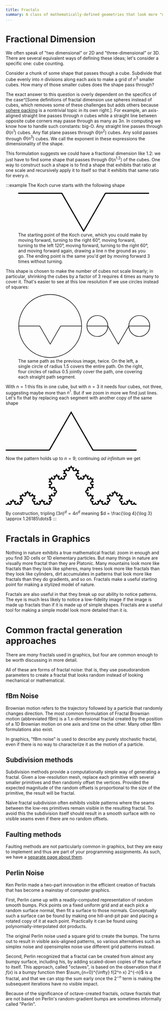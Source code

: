 ```yaml
---
title: Fractals
summary: A class of mathematically-defined geometries that look more "natural" than most others.
...
```


# Fractional Dimension

We often speak of "two dimensional" or 2D and "three-dimensional" or 3D. There are several equivalent ways of defining these ideas; let's consider a specific one: cube counting.

Consider a chunk of some shape that passes though a cube.
Subdivide that cube evenly into $n$ divisions along each axis to make a grid of $n^3$ smaller cubes.
How many of those smaller cubes does the shape pass through?

The exact answer to this question is overly dependent on the specifics of the case^[Some definitions of fractal dimension use spheres instead of cubes, which removes some of these challenges but adds others because [sphere packing](https://en.wikipedia.org/wiki/Sphere_packing) is a nontrivial topic in its own right.]. For example, an axis-aligned straight line passes through $n$ cubes while a straight line between opposite cube corners may passe through as many as $3n$.
In computing we know how to handle such constants: big-O.
Any straight line passes through $\Theta(n^1)$ cubes.
Any flat plane passes through $\Theta(n^2)$ cubes.
Any solid passes through $\Theta(n^3)$ cubes.
We call the exponent in these expressions the dimensionality of the shape.

This formulation suggests we could have a fractional dimension like $1.2$: we just have to find some shape that passes through $\Theta(n^{1.2})$ of the cubes.
One way to construct such a shape is to find a shape that exhibits that ratio at one scale and recursively apply it to itself so that it exhibits that same ratio for every $n$.

:::example
The Koch curve starts with the following shape

<figure>
<svg xmlns="http://www.w3.org/2000/svg" viewBox="0 -1 120 36.641" style="max-width:30em" fill="none" stroke="#000" stroke-linejoin="round">
<path d="M 0,0 40,0 60,34.64101615137754 80,0 120,0 "/>
</svg>
<figcaption>The starting point of the Koch curve, which you could make by moving forward, turning to the right 60°, moving forward, turning to the left 120°, moving forward, turning to the right 60°, and moving forward again, drawing a line n the ground as you go. The ending point is the same you'd get by moving forward 3 times without turning.</figcaption>
</figure>

This shape is chosen to make the number of cubes not scale linearly;
in particular, shrinking the cubes by a factor of 3 requires 4 times as many to cover it.
That's easier to see at this low resolution if we use circles instead of squares:

<figure>
<svg xmlns="http://www.w3.org/2000/svg" viewBox="-1 -61 252 122" style="max-width:65em" fill="none" stroke="#000" stroke-linejoin="round">
<path d="M 0,0 40,0 60,34.64101615137754 80,0 120,0 "/>
<circle cx="60" cy="0" r="60"/>
<g transform="translate(130,0)">
<path d="M 0,0 40,0 60,34.64101615137754 80,0 120,0 "/>
<circle cx="20" cy="0" r="20"/>
<circle cx="50" cy="17.3205" radius="20"/>
<circle cx="70" cy="17.3205" rr20"/>
<circle cx="100" cy="0" r="20"/>
</g>
</svg>
<figcaption>The same path as the previous image, twice. On the left, a single circle of radius 1.5 covers the entire path. On the right, four circles of radius 0.5 jointly cover the path, one covering each straight path segment.</figcaption>
</figure>


With $n=1$ this fits in one cube, but with $n=3$ it needs four cubes, not three, suggesting maybe more than $n^1$. But if we zoom in more we find just lines. Let's fix that by replacing each segment with another copy of the same shape

<svg xmlns="http://www.w3.org/2000/svg" viewBox="0 -1 120 37.641" style="max-width:30em">
<path fill="none" stroke="black" d="M 0,35.641 40.0,35.641 60.0,1.0 80.0,35.641 120,35.641"/>
</svg>

Now the pattern holds up to $n=9$; continuing *ad infinitum* we get

<svg xmlns="http://www.w3.org/2000/svg" viewBox="0 0 120 36.641" style="max-width:30em">
<path fill="none" stroke="black" d="M 0,35.641 1.4815,35.641 2.2222,34.358 2.963,35.641 4.4444,35.641 5.1852,34.358 4.4444,33.075 5.9259,33.075 6.6667,31.792 7.4074,33.075 8.8889,33.075 8.1481,34.358 8.8889,35.641 10.3704,35.641 11.1111,34.358 11.8519,35.641 13.3333,35.641 14.0741,34.358 13.3333,33.075 14.8148,33.075 15.5556,31.792 14.8148,30.509 13.3333,30.509 14.0741,29.226 13.3333,27.943 14.8148,27.943 15.5556,26.66 16.2963,27.943 17.7778,27.943 18.5185,26.66 17.7778,25.377 19.2593,25.377 20.0,24.094 20.7407,25.377 22.2222,25.377 21.4815,26.66 22.2222,27.943 23.7037,27.943 24.4444,26.66 25.1852,27.943 26.6667,27.943 25.9259,29.226 26.6667,30.509 25.1852,30.509 24.4444,31.792 25.1852,33.075 26.6667,33.075 25.9259,34.358 26.6667,35.641 28.1481,35.641 28.8889,34.358 29.6296,35.641 31.1111,35.641 31.8519,34.358 31.1111,33.075 32.5926,33.075 33.3333,31.792 34.0741,33.075 35.5556,33.075 34.8148,34.358 35.5556,35.641 37.037,35.641 37.7778,34.358 38.5185,35.641 40.0,35.641 40.7407,34.358 40.0,33.075 41.4815,33.075 42.2222,31.792 41.4815,30.509 40.0,30.509 40.7407,29.226 40.0,27.943 41.4815,27.943 42.2222,26.66 42.963,27.943 44.4444,27.943 45.1852,26.66 44.4444,25.377 45.9259,25.377 46.6667,24.094 45.9259,22.811 44.4444,22.811 45.1852,21.528 44.4444,20.245 42.963,20.245 42.2222,21.528 41.4815,20.245 40.0,20.245 40.7407,18.962 40.0,17.679 41.4815,17.679 42.2222,16.396 41.4815,15.113 40.0,15.113 40.7407,13.83 40.0,12.547 41.4815,12.547 42.2222,11.264 42.963,12.547 44.4444,12.547 45.1852,11.264 44.4444,9.981 45.9259,9.981 46.6667,8.698 47.4074,9.981 48.8889,9.981 48.1481,11.264 48.8889,12.547 50.3704,12.547 51.1111,11.264 51.8519,12.547 53.3333,12.547 54.0741,11.264 53.3333,9.981 54.8148,9.981 55.5556,8.698 54.8148,7.415 53.3333,7.415 54.0741,6.132 53.3333,4.849 54.8148,4.849 55.5556,3.566 56.2963,4.849 57.7778,4.849 58.5185,3.566 57.7778,2.283 59.2593,2.283 60.0,1.0 60.7407,2.283 62.2222,2.283 61.4815,3.566 62.2222,4.849 63.7037,4.849 64.4444,3.566 65.1852,4.849 66.6667,4.849 65.9259,6.132 66.6667,7.415 65.1852,7.415 64.4444,8.698 65.1852,9.981 66.6667,9.981 65.9259,11.264 66.6667,12.547 68.1481,12.547 68.8889,11.264 69.6296,12.547 71.1111,12.547 71.8519,11.264 71.1111,9.981 72.5926,9.981 73.3333,8.698 74.0741,9.981 75.5556,9.981 74.8148,11.264 75.5556,12.547 77.037,12.547 77.7778,11.264 78.5185,12.547 80.0,12.547 79.2593,13.83 80.0,15.113 78.5185,15.113 77.7778,16.396 78.5185,17.679 80.0,17.679 79.2593,18.962 80.0,20.245 78.5185,20.245 77.7778,21.528 77.037,20.245 75.5556,20.245 74.8148,21.528 75.5556,22.811 74.0741,22.811 73.3333,24.094 74.0741,25.377 75.5556,25.377 74.8148,26.66 75.5556,27.943 77.037,27.943 77.7778,26.66 78.5185,27.943 80.0,27.943 79.2593,29.226 80.0,30.509 78.5185,30.509 77.7778,31.792 78.5185,33.075 80.0,33.075 79.2593,34.358 80.0,35.641 81.4815,35.641 82.2222,34.358 82.963,35.641 84.4444,35.641 85.1852,34.358 84.4444,33.075 85.9259,33.075 86.6667,31.792 87.4074,33.075 88.8889,33.075 88.1481,34.358 88.8889,35.641 90.3704,35.641 91.1111,34.358 91.8519,35.641 93.3333,35.641 94.0741,34.358 93.3333,33.075 94.8148,33.075 95.5556,31.792 94.8148,30.509 93.3333,30.509 94.0741,29.226 93.3333,27.943 94.8148,27.943 95.5556,26.66 96.2963,27.943 97.7778,27.943 98.5185,26.66 97.7778,25.377 99.2593,25.377 100.0,24.094 100.7407,25.377 102.2222,25.377 101.4815,26.66 102.2222,27.943 103.7037,27.943 104.4444,26.66 105.1852,27.943 106.6667,27.943 105.9259,29.226 106.6667,30.509 105.1852,30.509 104.4444,31.792 105.1852,33.075 106.6667,33.075 105.9259,34.358 106.6667,35.641 108.1481,35.641 108.8889,34.358 109.6296,35.641 111.1111,35.641 111.8519,34.358 111.1111,33.075 112.5926,33.075 113.3333,31.792 114.0741,33.075 115.5556,33.075 114.8148,34.358 115.5556,35.641 117.037,35.641 117.7778,34.358 118.5185,35.641 120,35.641"/>
</svg>

By construction, tripling $(3n)^d = 4n^d$ meaning $d = \frac{\log 4}{\log 3} \approx 1.26185\dots$
:::

# Fractals in Graphics

Nothing in nature exhibits a true mathematical fractal: zoom in enough and you find  3D cells or 1D elementary particles.
But many things in nature are visually more fractal than they are Platonic.
Many mountains look more like fractals than they look like spheres,
many trees look more like fractals than they look like cylinders,
dirt accumulates in patterns that look more like fractals than they do gradients,
and so on.
Fractals make a useful starting point for making a stylized model of nature.

Fractals are also useful in that they break up our ability to notice patterns.
The eye is much less likely to notice a low-fidelity image if the image is made up fractals than if it is made up of simple shapes.
Fractals are a useful tool for making a simple model look more detailed than it is.

# Common fractal generation approaches

There are *many* fractals used in graphics, but four are common enough to be worth discussing in more detail.

All of these are forms of fractal noise:
that is, they use pseudorandom parameters to create a fractal that looks random instead of looking mechanical or mathematical.

## fBm Noise

Brownian motion refers to the trajectory followed by a particle that randomly changes direction.
The most common formulation of Fractal Brownian motion (abbreviated fBm) is a 1.x-dimensional fractal created by the position of a 1D Brownian motion on one axis and time on the other.
Many other fBm formulations also exist.

In graphics, "fBm noise" is used to describe any purely stochastic fractal, even if there is no way to characterize it as the motion of a particle.

## Subdivision methods

Subdivision methods provide a computationally simple way of generating a fractal.
Given a low-resolution mesh, replace each primitive with several smaller primitives and then randomly offset the vertices.
Provided the expected magnitude of the random offsets is proportional to the size of the primitive, the result will be fractal.

Naïve fractal subdivision often exhibits visible patterns where the seams between the low-res primitives remain visible in the resulting fractal.
To avoid this the subdivision itself should result in a smooth surface with no visible seams even if there are no random offsets.

## Faulting methods

Faulting methods are not particularly common in graphics,
but they are easy to implement and thus are part of your programming assignments.
As such, we have a [separate page about them](faulting.html).

## Perlin Noise

Ken Perlin made a two-part innovation in the efficient creation of fractals that has become a mainstay of computer graphics.

First, Perlin came up with a readily-computed representation of random smooth bumps.
Pick points on a fixed uniform grid and at each pick a random surface normal,
then fit a surface to those normals.
Conceptually such a surface can be found by making one hill-and-pit pair and placing a rotated copy of it at each point.
Practically it can be found using polynomially-interpolated dot products.

The original Perlin noise used a square grid to create the bumps. The turns out to result in visible axis-aligned patterns, so various alternatives such as simplex noise and opensimplex noise use different grid patterns instead.

Second, Perlin recognized that a fractal can be created from almost any bumpy surface, including his, by adding scaled-down copies of the surface to itself.
This approach, called "octaves", is based on the observation that if $f(x)$ is a bumpy function then $\sum_{n=0}^{\infty} f(2^n x) 2^{-n}$ is a fractal,
and that we can stop the sum early once the $2^{-n}$ term is making the subsequent iterations have no visible impact.

Because of the significance of octave-created fractals, octave fractals that are not based on Perlin's random-gradient bumps are sometimes informally called "Perlin".
